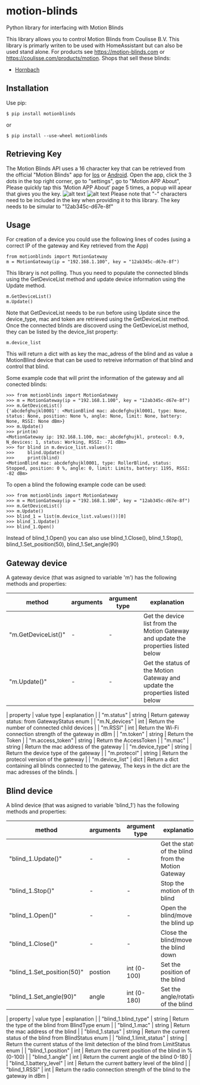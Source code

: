 # motion-blinds
Python library for interfacing with Motion Blinds

This library allows you to control Motion Blinds from Coulisse B.V.
This library is primarly writen to be used with HomeAssistant but can also be used stand alone.
For products see https://motion-blinds.com or https://coulisse.com/products/motion.
Shops that sell these blinds:
- [Hornbach](https://www.hornbach.nl/)

## Installation

Use pip:

```$ pip install motionblinds```

or 

```$ pip install --use-wheel motionblinds```
  
## Retrieving Key
The Motion Blinds API uses a 16 character key that can be retrieved from the official "Motion Blinds" app for [Ios](https://apps.apple.com/us/app/motion-blinds/id1437234324) or [Android](https://play.google.com/store/apps/details?id=com.coulisse.motion).
Open the app, click the 3 dots in the top right corner, go to "settings", go to "Motion APP About", Please quickly tap this ‘Motion APP About’ page 5 times, a popup will apear that gives you the key.
![alt text](https://raw.githubusercontent.com/starkillerOG/motion-blinds/master/pictures/Motion_App__get_key_1.jpg)
![alt text](https://raw.githubusercontent.com/starkillerOG/motion-blinds/master/pictures/Motion_App__get_key_2.jpg)
Please note that "-" characters need to be included in the key when providing it to this library.
The key needs to be simular to "12ab345c-d67e-8f"

## Usage

For creation of a device you could use the following lines of codes (using a correct IP of the gateway and Key retrieved from the App)
```
from motionblinds import MotionGateway
m = MotionGateway(ip = "192.168.1.100", key = "12ab345c-d67e-8f")
```
This library is not polling. Thus you need to populate the connected blinds using the GetDeviceList method and update device information using the Update method.
```
m.GetDeviceList()
m.Update()
```
Note that GetDeviceList needs to be run before using Update since the device_type, mac and token are retrieved using the GetDeviceList method.
Once the connected blinds are discoverd using the GetDeviceList method, they can be listed by the device_list property:
```
m.device_list
```
This will return a dict with as key the mac_adress of the blind and as value a MotionBlind device that can be used to retreive information of that blind and control that blind.

Some example code that will print the information of the gateway and all conected blinds:
```
>>> from motionblinds import MotionGateway
>>> m = MotionGateway(ip = "192.168.1.100", key = "12ab345c-d67e-8f")
>>> m.GetDeviceList()
{'abcdefghujkl0001': <MotionBlind mac: abcdefghujkl0001, type: None, status: None, position: None %, angle: None, limit: None, battery: None, RSSI: None dBm>}
>>> m.Update()
>>> print(m)
<MotionGateway ip: 192.168.1.100, mac: abcdefghujkl, protecol: 0.9, N_devices: 1, status: Working, RSSI: -71 dBm>
>>> for blind in m.device_list.values():
>>>     blind.Update()
>>>     print(blind)
<MotionBlind mac: abcdefghujkl0001, type: RollerBlind, status: Stopped, position: 0 %, angle: 0, limit: Limits, battery: 1195, RSSI: -82 dBm>
```

To open a blind the following example code can be used:
```
>>> from motionblinds import MotionGateway
>>> m = MotionGateway(ip = "192.168.1.100", key = "12ab345c-d67e-8f")
>>> m.GetDeviceList()
>>> m.Update()
>>> blind_1 = list(m.device_list.values())[0]
>>> blind_1.Update()
>>> blind_1.Open()
```
Instead of blind_1.Open() you can also use blind_1.Close(), blind_1.Stop(), blind_1.Set_position(50), blind_1.Set_angle(90)

## Gateway device
A gateway device (that was asigned to variable 'm') has the following methods and properties:

| method              | arguments | argument type | explanation                                                                        |
| ------------------- | --------- | ------------- | ---------------------------------------------------------------------------------- |
| "m.GetDeviceList()" | -         | -             | Get the device list from the Motion Gateway and update the properties listed below |
| "m.Update()"        | -         | -             | Get the status of the Motion Gateway and update the properties listed below        |

| property         | value type | explanation                                         |
| "m.status"       | string     | Return gateway status: from GatewayStatus enum      |
| "m.N_devices"    | int        | Return the number of connected child devices        |
| "m.RSSI"         | int        | Return the Wi-Fi connection strength of the gateway in dBm |
| "m.token"        | string     | Return the Token |
| "m.access_token" | string     | Return the AccessToken |
| "m.mac"          | string     | Return the mac address of the gateway |
| "m.device_type"  | string     | Return the device type of the gateway |
| "m.protecol"     | string     | Return the protecol version of the gateway |
| "m.device_list"  | dict       | Return a dict containing all blinds connected to the gateway, The keys in the dict are the mac adresses of the blinds. |

## Blind device
A blind device (that was asigned to variable 'blind_1') has the following methods and properties:

| method                     | arguments | argument type | explanation                                         |
| -------------------------- | --------- | ------------- | --------------------------------------------------- |
| "blind_1.Update()"         | -         | -             | Get the status of the blind from the Motion Gateway |
| "blind_1.Stop()"           | -         | -             | Stop the motion of the blind                        |
| "blind_1.Open()"           | -         | -             | Open the blind/move the blind up                    |
| "blind_1.Close()"          | -         | -             | Close the blind/move the blind down                 |
| "blind_1.Set_position(50)" | postion   | int (0-100)   | Set the position of the blind                       |
| "blind_1.Set_angle(90)"    | angle     | int (0-180)   | Set the angle/rotation of the blind                 |

| property                | value type | explanation                                                                         |
| "blind_1.blind_type"    | string     | Return the type of the blind from BlindType enum                                    |
| "blind_1.mac"           | string     | Return the mac address of the blind                                                 |
| "blind_1.status"        | string     | Return the current status of the blind from BlindStatus enum                        |
| "blind_1.limit_status"  | string     | Return the current status of the limit detection of the blind from LimitStatus enum |
| "blind_1.position"      | int        | Return the current position of the blind in % (0-100)                               |
| "blind_1.angle"         | int        | Return the current angle of the blind 0-180                                         |
| "blind_1.battery_level" | int        | Return the current battery level of the blind                                       |
| "blind_1.RSSI"          | int        | Return the radio connection strength of the blind to the gateway in dBm             |
